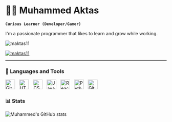 # 👨‍💻 Muhammed Aktas

**`Curious Learner (Developer/Gamer)`**

I'm a passionate programmer that likes to learn and grow while working. 
<p align="left"> <img src="https://komarev.com/ghpvc/?username=maktas11&label=Profile%20views&color=0e75b6&style=flat" alt="maktas11" /> </p>

<p align="left"> <a href="https://github.com/maktas11/github-profile-trophy"><img src="https://github-profile-trophy.vercel.app/?username=maktas11&color=fdf6e3" alt="maktas11" /></a> </p>

---

### 🧰 Languages and Tools
<img align="left" alt="Git" width="30px" style="padding-right:10px;" src="https://cdn.jsdelivr.net/gh/devicons/devicon/icons/git/git-original.svg" />
<img align="left" alt="HTML" width="30px" style="padding-right:10px;" src="https://cdn.jsdelivr.net/gh/devicons/devicon/icons/html5/html5-plain.svg" />
<img align="left" alt="CSS" width="30px" style="padding-right:10px;" src="https://cdn.jsdelivr.net/gh/devicons/devicon/icons/css3/css3-plain.svg" />
<img align="left" alt="JavaScript" width="30px" style="padding-right:10px;" src="https://cdn.jsdelivr.net/gh/devicons/devicon/icons/javascript/javascript-plain.svg" />
<img align="left" alt="React" width="30px" style="padding-right:10px;" src="https://cdn.jsdelivr.net/gh/devicons/devicon/icons/react/react-original.svg" />
<img align="left" alt="Python" width="30px" style="padding-right:10px;" src="https://cdn.jsdelivr.net/gh/devicons/devicon/icons/python/python-plain.svg" />
<img align="left" alt="GitHub" width="30px" style="padding-right:10px;" src="https://cdn.jsdelivr.net/gh/devicons/devicon/icons/github/github-original.svg" />
<br />

#

### 📊 Stats

![Muhammed's GitHub stats](https://github-readme-stats.vercel.app/api?username=maktas11&show_icons=true&theme=gruvbox)

<!-- ![GitHub Streak](https://streak-stats.demolab.com?user=maktas11&theme=gruvbox&border_radius=4.5) -->
